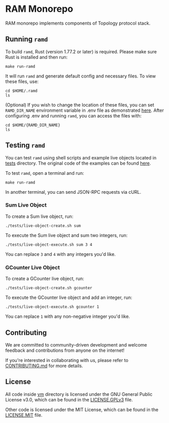 # RAM Monorepo

RAM monorepo implements components of Topology protocol stack.

## Running `ramd`

To build `ramd`, Rust (version 1.77.2 or later) is required. Please make sure Rust is installed and then run:

```
make run-ramd
```

It will run `ramd` and generate default config and necessary files. To view these files, use:

```
cd $HOME/.ramd
ls
```

(Optional) If you wish to change the location of these files, you can set `RAMD_DIR_NAME` environment variable in .env file as demonstrated [here](./.env.example). After configuring .env and running `ramd`, you can access the files with:

```
cd $HOME/{RAMD_DIR_NAME}
ls
```

## Testing `ramd`

You can test `ramd` using shell scripts and example live objects located in [tests](./tests) directory. The original code of the examples can be found [here](https://github.com/jihoonsong/live-object-sdk).

To test `ramd`, open a terminal and run:

```
make run-ramd
```

In another terminal, you can send JSON-RPC requests via cURL.

### Sum Live Object

To create a Sum live object, run:

```
./tests/live-object-create.sh sum
```

To execute the Sum live object and sum two integers, run:

```
./tests/live-object-execute.sh sum 3 4 
```

You can replace `3` and `4` with any integers you'd like.

### GCounter Live Object

To create a GCounter live object, run:

```
./tests/live-object-create.sh gcounter
```

To execute the GCounter live object and add an integer, run:

```
./tests/live-object-execute.sh gcounter 1
```

You can replace `1` with any non-negative integer you'd like.

## Contributing

We are committed to community-driven development and welcome feedback and contributions from anyone on the internet!

If you're interested in collaborating with us, please refer to [CONTRIBUTING.md](./CONTRIBUTING.md) for more details.

## License

All code inside [vm](./crates/execution/vm) directory is licensed under the GNU General Public License v3.0, which can be found in the [LICENSE.GPLv3](./LICENSE.GPLv3) file.

Other code is licensed under the MIT License, which can be found in the [LICENSE.MIT](./LICENSE.MIT) file.
